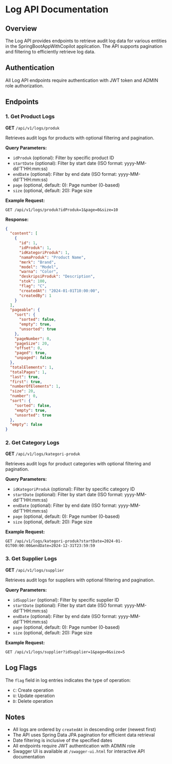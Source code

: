 # Log API Documentation

## Overview
The Log API provides endpoints to retrieve audit log data for various entities in the SpringBootAppWithCopilot application. The API supports pagination and filtering to efficiently retrieve log data.

## Authentication
All Log API endpoints require authentication with JWT token and ADMIN role authorization.

## Endpoints

### 1. Get Product Logs
**GET** `/api/v1/logs/produk`

Retrieves audit logs for products with optional filtering and pagination.

**Query Parameters:**
- `idProduk` (optional): Filter by specific product ID
- `startDate` (optional): Filter by start date (ISO format: yyyy-MM-dd'T'HH:mm:ss)
- `endDate` (optional): Filter by end date (ISO format: yyyy-MM-dd'T'HH:mm:ss)  
- `page` (optional, default: 0): Page number (0-based)
- `size` (optional, default: 20): Page size

**Example Request:**
```
GET /api/v1/logs/produk?idProduk=1&page=0&size=10
```

**Response:**
```json
{
  "content": [
    {
      "id": 1,
      "idProduk": 1,
      "idKategoriProduk": 1,
      "namaProduk": "Product Name",
      "merk": "Brand",
      "model": "Model",
      "warna": "Color",
      "deskripsiProduk": "Description",
      "stok": 100,
      "flag": "C",
      "createdAt": "2024-01-01T10:00:00",
      "createdBy": 1
    }
  ],
  "pageable": {
    "sort": {
      "sorted": false,
      "empty": true,
      "unsorted": true
    },
    "pageNumber": 0,
    "pageSize": 20,
    "offset": 0,
    "paged": true,
    "unpaged": false
  },
  "totalElements": 1,
  "totalPages": 1,
  "last": true,
  "first": true,
  "numberOfElements": 1,
  "size": 20,
  "number": 0,
  "sort": {
    "sorted": false,
    "empty": true,
    "unsorted": true
  },
  "empty": false
}
```

### 2. Get Category Logs
**GET** `/api/v1/logs/kategori-produk`

Retrieves audit logs for product categories with optional filtering and pagination.

**Query Parameters:**
- `idKategoriProduk` (optional): Filter by specific category ID
- `startDate` (optional): Filter by start date (ISO format: yyyy-MM-dd'T'HH:mm:ss)
- `endDate` (optional): Filter by end date (ISO format: yyyy-MM-dd'T'HH:mm:ss)
- `page` (optional, default: 0): Page number (0-based)  
- `size` (optional, default: 20): Page size

**Example Request:**
```
GET /api/v1/logs/kategori-produk?startDate=2024-01-01T00:00:00&endDate=2024-12-31T23:59:59
```

### 3. Get Supplier Logs
**GET** `/api/v1/logs/supplier`

Retrieves audit logs for suppliers with optional filtering and pagination.

**Query Parameters:**
- `idSupplier` (optional): Filter by specific supplier ID
- `startDate` (optional): Filter by start date (ISO format: yyyy-MM-dd'T'HH:mm:ss)
- `endDate` (optional): Filter by end date (ISO format: yyyy-MM-dd'T'HH:mm:ss)
- `page` (optional, default: 0): Page number (0-based)
- `size` (optional, default: 20): Page size

**Example Request:**
```
GET /api/v1/logs/supplier?idSupplier=1&page=0&size=5
```

## Log Flags
The `flag` field in log entries indicates the type of operation:
- `C`: Create operation
- `U`: Update operation  
- `D`: Delete operation

## Notes
- All logs are ordered by `createdAt` in descending order (newest first)
- The API uses Spring Data JPA pagination for efficient data retrieval
- Date filtering is inclusive of the specified dates
- All endpoints require JWT authentication with ADMIN role
- Swagger UI is available at `/swagger-ui.html` for interactive API documentation